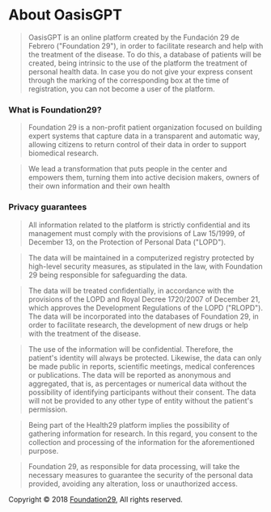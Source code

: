 # About OasisGPT

>OasisGPT is an online platform created by the Fundación 29 de Febrero ("Foundation 29"), in order to facilitate research and help with the treatment of the disease. To do this, a database of patients will be created, being intrinsic to the use of the platform the treatment of personal health data. In case you do not give your express consent through the marking of the corresponding box at the time of registration, you can not become a user of the platform.

### What is Foundation29?

>Foundation 29 is a non-profit patient organization focused on building expert systems that capture data in a transparent and automatic way, allowing citizens to return control of their data in order to support biomedical research.

>We lead a transformation that puts people in the center and empowers them, turning them into active decision makers, owners of their own information and their own health

### Privacy guarantees

>All information related to the platform is strictly confidential and its management must comply with the provisions of Law 15/1999, of December 13, on the Protection of Personal Data ("LOPD").

>The data will be maintained in a computerized registry protected by high-level security measures, as stipulated in the law, with Foundation 29 being responsible for safeguarding the data.

>The data will be treated confidentially, in accordance with the provisions of the LOPD and Royal Decree 1720/2007 of December 21, which approves the Development Regulations of the LOPD ("RLOPD"). The data will be incorporated into the databases of Foundation 29, in order to facilitate research, the development of new drugs or help with the treatment of the disease.

>The use of the information will be confidential. Therefore, the patient's identity will always be protected. Likewise, the data can only be made public in reports, scientific meetings, medical conferences or publications. The data will be reported as anonymous and aggregated, that is, as percentages or numerical data without the possibility of identifying participants without their consent. The data will not be provided to any other type of entity without the patient's permission.

>Being part of the Health29 platform implies the possibility of gathering information for research. In this regard, you consent to the collection and processing of the information for the aforementioned purpose.

>Foundation 29, as responsible for data processing, will take the necessary measures to guarantee the security of the personal data provided, avoiding any alteration, loss or unauthorized access.

Copyright  &copy;  2018 <a href="http://www.foundation29.org" target="_blank">Foundation29</a>, All rights reserved.
